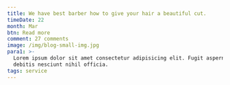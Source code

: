 ```yaml
---
title: We have best barber how to give your hair a beautiful cut.
timeDate: 22
month: Mar
btn: Read more
comment: 27 comments
image: /img/blog-small-img.jpg
para1: >-
  Lorem ipsum dolor sit amet consectetur adipisicing elit. Fugit aspernatur quo
  debitis nesciunt nihil officia.
tags: service
---
```


